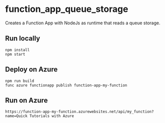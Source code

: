 # function_app_queue_storage

Creates a Function App with NodeJs as runtime that reads a queue storage.

## Run locally

```
npm install
npm start
```

## Deploy on Azure

```
npm run build
func azure functionapp publish function-app-my-function
```

## Run on Azure

```
https://function-app-my-function.azurewebsites.net/api/my_function?name=Quick Tutorials with Azure
```